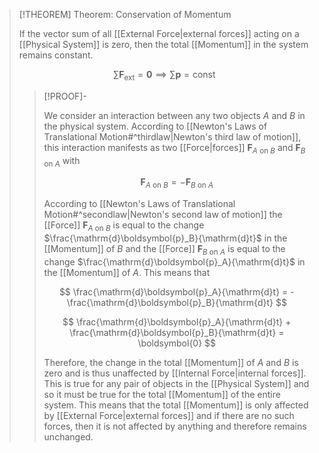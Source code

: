 >[!THEOREM] Theorem: Conservation of Momentum
>
>If the vector sum of all [[External Force|external forces]] acting on a [[Physical System]] is zero, then the total [[Momentum]] in the system remains constant.
>
>$$
>\sum \boldsymbol{F}_\text{ext} = \boldsymbol{0} \implies \sum \boldsymbol{p} = \text{const}
>$$
>
>>[!PROOF]-
>>
>>We consider an interaction between any two objects $A$ and $B$ in the physical system. According to [[Newton's Laws of Translational Motion#^thirdlaw|Newton's third law of motion]], this interaction manifests as two [[Force|forces]] $\boldsymbol{F}_{A \text{ on } B}$ and $\boldsymbol{F}_{B \text{ on } A}$ with
>>
>>$$
>>\boldsymbol{F}_{A \text{ on } B} = - \boldsymbol{F}_{B \text{ on } A}
>>$$
>>
>>According to [[Newton's Laws of Translational Motion#^secondlaw|Newton's second law of motion]] the [[Force]] $\boldsymbol{F}_{A \text{ on } B}$ is equal to the change $\frac{\mathrm{d}\boldsymbol{p}_B}{\mathrm{d}t}$ in the [[Momentum]] of $B$ and the [[Force]] $\boldsymbol{F}_{B \text{ on } A}$ is equal to the change $\frac{\mathrm{d}\boldsymbol{p}_A}{\mathrm{d}t}$ in the [[Momentum]] of $A$. This means that
>>
>>$$
>>\frac{\mathrm{d}\boldsymbol{p}_A}{\mathrm{d}t} = -\frac{\mathrm{d}\boldsymbol{p}_B}{\mathrm{d}t}
>>$$
>>
>>$$
>>\frac{\mathrm{d}\boldsymbol{p}_A}{\mathrm{d}t} + \frac{\mathrm{d}\boldsymbol{p}_B}{\mathrm{d}t} = \boldsymbol{0}
>>$$
>>
>>Therefore, the change in the total [[Momentum]] of $A$ and $B$ is zero and is thus unaffected by [[Internal Force|internal forces]]. This is true for any pair of objects in the [[Physical System]] and so it must be true for the total [[Momentum]] of the entire system. This means that the total [[Momentum]] is only affected by [[External Force|external forces]] and if there are no such forces, then it is not affected by anything and therefore remains unchanged.
>>
>
